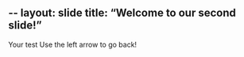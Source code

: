 --
layout: slide
title: “Welcome to our second slide!”
---
Your test
Use the left arrow to go back!
